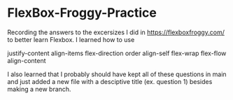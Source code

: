 # FlexBox-Froggy-Practice
Recording the answers to the excersizes I did in https://flexboxfroggy.com/ to better learn Flexbox. I learned how to use

justify-content
align-items
flex-direction
order
align-self
flex-wrap
flex-flow
align-content

I also learned that I probably should have kept all of these questions in main and just added a new file with a desciptive title (ex. question 1) besides making a new branch. 
